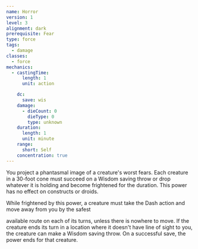 ```yaml
---
name: Horror
version: 1
level: 3
alignment: dark
prerequisite: Fear
type: force
tags:
  - damage
classes:
  - force
mechanics:
  - castingTime:
      length: 1
      unit: action

    dc:
      save: wis
    damage:
      - dieCount: 0
        dieType: 0
        type: unknown
    duration:
      length: 1
      unit: minute
    range:
      short: Self
    concentration: true
---
```

You project a phantasmal image of a creature's worst fears. Each creature in a 30-foot cone must succeed on a Wisdom saving throw or drop whatever it is holding and become frightened for the duration. This power has no effect on constructs or droids.

While frightened by this power, a creature must take the Dash action and move away from you by the safest 

available route on each of its turns, unless there is nowhere to move. If the creature ends its turn in a location where it doesn't have line of sight to you, the creature can make a Wisdom saving throw. On a successful save, the power ends for that creature.
    